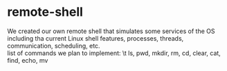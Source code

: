 # remote-shell
We created our own remote shell that simulates some services of the OS including tha current Linux shell features, processes, threads, communication, scheduling, etc. </br>
list of commands we plan to implement:
\t ls, pwd, mkdir, rm, cd, clear, cat, find, echo, mv
